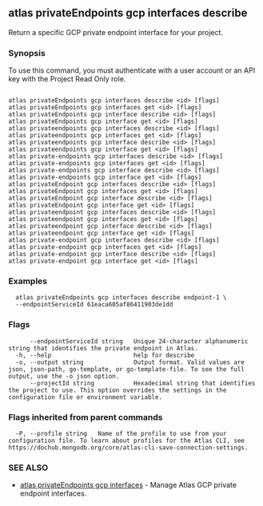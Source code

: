 ## atlas privateEndpoints gcp interfaces describe

Return a specific GCP private endpoint interface for your project.


### Synopsis

To use this command, you must authenticate with a user account or an API key with the Project Read Only role.



```

atlas privateEndpoints gcp interfaces describe <id> [flags]
atlas privateEndpoints gcp interfaces get <id> [flags]
atlas privateEndpoints gcp interface describe <id> [flags]
atlas privateEndpoints gcp interface get <id> [flags]
atlas privateendpoints gcp interfaces describe <id> [flags]
atlas privateendpoints gcp interfaces get <id> [flags]
atlas privateendpoints gcp interface describe <id> [flags]
atlas privateendpoints gcp interface get <id> [flags]
atlas private-endpoints gcp interfaces describe <id> [flags]
atlas private-endpoints gcp interfaces get <id> [flags]
atlas private-endpoints gcp interface describe <id> [flags]
atlas private-endpoints gcp interface get <id> [flags]
atlas privateEndpoint gcp interfaces describe <id> [flags]
atlas privateEndpoint gcp interfaces get <id> [flags]
atlas privateEndpoint gcp interface describe <id> [flags]
atlas privateEndpoint gcp interface get <id> [flags]
atlas privateendpoint gcp interfaces describe <id> [flags]
atlas privateendpoint gcp interfaces get <id> [flags]
atlas privateendpoint gcp interface describe <id> [flags]
atlas privateendpoint gcp interface get <id> [flags]
atlas private-endpoint gcp interfaces describe <id> [flags]
atlas private-endpoint gcp interfaces get <id> [flags]
atlas private-endpoint gcp interface describe <id> [flags]
atlas private-endpoint gcp interface get <id> [flags]
```

### Examples

```
  atlas privateEndpoints gcp interfaces describe endpoint-1 \
  --endpointServiceId 61eaca605af86411903de1dd
```


### Flags

```
      --endpointServiceId string   Unique 24-character alphanumeric string that identifies the private endpoint in Atlas.
  -h, --help                       help for describe
  -o, --output string              Output format. Valid values are json, json-path, go-template, or go-template-file. To see the full output, use the -o json option.
      --projectId string           Hexadecimal string that identifies the project to use. This option overrides the settings in the configuration file or environment variable.

```


### Flags inherited from parent commands

```
  -P, --profile string   Name of the profile to use from your configuration file. To learn about profiles for the Atlas CLI, see https://dochub.mongodb.org/core/atlas-cli-save-connection-settings.

```

### SEE ALSO


* [atlas privateEndpoints gcp interfaces](atlas_privateEndpoints_gcp_interfaces.md)	- Manage Atlas GCP private endpoint interfaces.



